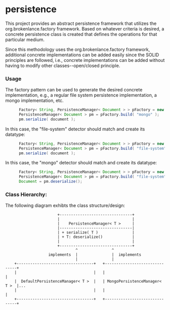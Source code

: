 # persistence
This project provides an abstract persistence framework that utilizes the org.brokenlance.factory framework.
Based on whatever criteria is desired, a concrete persistence class is created that defines the operations for that particular medium.

Since this methodology uses the org.brokenlance.factory framework, additional concrete implementations can be added easily since the
SOLID principles are followed, i.e., concrete implementations can be added without having to modify other classes--open/closed principle.

### Usage
The factory pattern can be used to generate the desired concrete implementation, e.g., a regular file system persistence implementation, 
a mongo implementation, etc.

```java
      Factory< String, PersistenceManager< Document > > pFactory = new Factory<>( "org.brokenlance.persistence" );
      PersistenceManager< Document > pm = pFactory.build( "mongo" );
      pm.serialize( document );
```

In this case, the "file-system" detector should match and create its datatype:

```java
      Factory< String, PersistenceManager< Document > > pFactory = new Factory<>( "org.brokenlance.persistence" );
      PersistenceManager< Document > pm = pFactory.build( "file-system" );
      pm.serialize( document );
```

In this case, the "mongo" detector should match and create its datatype:

```java
      Factory< String, PersistenceManager< Document > > pFactory = new Factory<>( "org.brokenlance.persistence" );
      PersistenceManager< Document > pm = pFactory.build( "file-system" );
      Document = pm.deserialize();
```

### Class Hierarchy:
The following diagram exhibts the class structure/design:

                           +--------------------------------+                     
                           |                                |                    
                           |    PersistenceManager< T >     |                   
                           |--------------------------------|                  
                           | + serialize( T )               |                 
                           | + T: deserialize()             |                
                           |                                |               
                           +--------------------------------+              
                                   ^               ^                      
                       implements  |               |  implements         
                                   |               |                    
        +----------------------------------+   +-------------------------------+    
        |                                  |   |                               |    
        |  DefaultPersistenceManager< T >  |   | MongoPersistenceManager< T >  |...
        |                                  |   |                               |   
        +----------------------------------+   +-------------------------------+   
                                                                                                                                        
                                                                                                                                        
                                                                                                                                        

